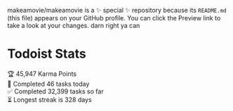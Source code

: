 makeamovie/makeamovie is a ✨ special ✨ repository because its `README.md` (this file) appears on your GitHub profile.
You can click the Preview link to take a look at your changes. darn right ya can

# Todoist Stats

<!-- TODO-IST:START -->
🏆  45,947 Karma Points           
🌸  Completed 46 tasks today           
✅  Completed 32,399 tasks so far           
⏳  Longest streak is 328 days
<!-- TODO-IST:END -->